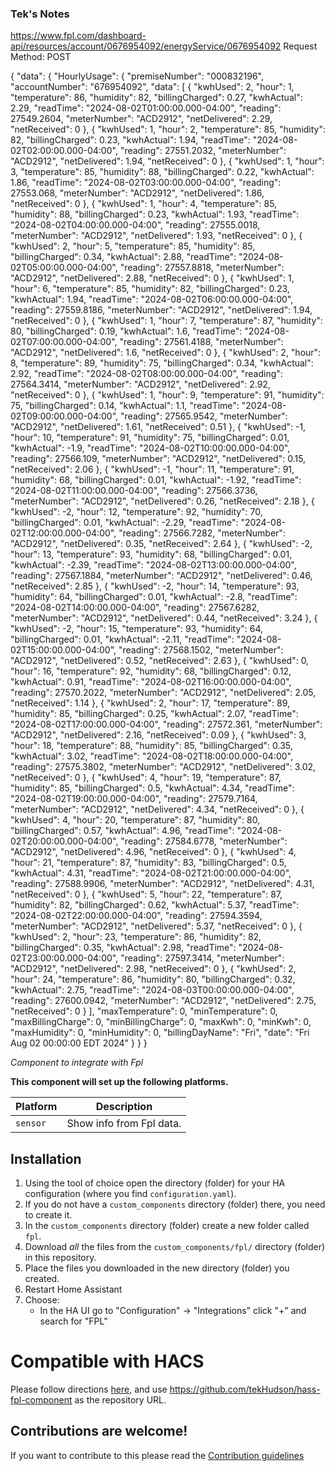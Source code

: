 ### Tek's Notes


https://www.fpl.com/dashboard-api/resources/account/0676954092/energyService/0676954092
Request Method:
POST

{
  "data": {
    "HourlyUsage": {
      "premiseNumber": "000832196",
      "accountNumber": "676954092",
      "data": [
        {
          "kwhUsed": 2,
          "hour": 1,
          "temperature": 86,
          "humidity": 82,
          "billingCharged": 0.27,
          "kwhActual": 2.29,
          "readTime": "2024-08-02T01:00:00.000-04:00",
          "reading": 27549.2604,
          "meterNumber": "ACD2912",
          "netDelivered": 2.29,
          "netReceived": 0
        },
        {
          "kwhUsed": 1,
          "hour": 2,
          "temperature": 85,
          "humidity": 82,
          "billingCharged": 0.23,
          "kwhActual": 1.94,
          "readTime": "2024-08-02T02:00:00.000-04:00",
          "reading": 27551.2032,
          "meterNumber": "ACD2912",
          "netDelivered": 1.94,
          "netReceived": 0
        },
        {
          "kwhUsed": 1,
          "hour": 3,
          "temperature": 85,
          "humidity": 88,
          "billingCharged": 0.22,
          "kwhActual": 1.86,
          "readTime": "2024-08-02T03:00:00.000-04:00",
          "reading": 27553.068,
          "meterNumber": "ACD2912",
          "netDelivered": 1.86,
          "netReceived": 0
        },
        {
          "kwhUsed": 1,
          "hour": 4,
          "temperature": 85,
          "humidity": 88,
          "billingCharged": 0.23,
          "kwhActual": 1.93,
          "readTime": "2024-08-02T04:00:00.000-04:00",
          "reading": 27555.0018,
          "meterNumber": "ACD2912",
          "netDelivered": 1.93,
          "netReceived": 0
        },
        {
          "kwhUsed": 2,
          "hour": 5,
          "temperature": 85,
          "humidity": 85,
          "billingCharged": 0.34,
          "kwhActual": 2.88,
          "readTime": "2024-08-02T05:00:00.000-04:00",
          "reading": 27557.8818,
          "meterNumber": "ACD2912",
          "netDelivered": 2.88,
          "netReceived": 0
        },
        {
          "kwhUsed": 1,
          "hour": 6,
          "temperature": 85,
          "humidity": 82,
          "billingCharged": 0.23,
          "kwhActual": 1.94,
          "readTime": "2024-08-02T06:00:00.000-04:00",
          "reading": 27559.8186,
          "meterNumber": "ACD2912",
          "netDelivered": 1.94,
          "netReceived": 0
        },
        {
          "kwhUsed": 1,
          "hour": 7,
          "temperature": 87,
          "humidity": 80,
          "billingCharged": 0.19,
          "kwhActual": 1.6,
          "readTime": "2024-08-02T07:00:00.000-04:00",
          "reading": 27561.4188,
          "meterNumber": "ACD2912",
          "netDelivered": 1.6,
          "netReceived": 0
        },
        {
          "kwhUsed": 2,
          "hour": 8,
          "temperature": 89,
          "humidity": 75,
          "billingCharged": 0.34,
          "kwhActual": 2.92,
          "readTime": "2024-08-02T08:00:00.000-04:00",
          "reading": 27564.3414,
          "meterNumber": "ACD2912",
          "netDelivered": 2.92,
          "netReceived": 0
        },
        {
          "kwhUsed": 1,
          "hour": 9,
          "temperature": 91,
          "humidity": 75,
          "billingCharged": 0.14,
          "kwhActual": 1.1,
          "readTime": "2024-08-02T09:00:00.000-04:00",
          "reading": 27565.9542,
          "meterNumber": "ACD2912",
          "netDelivered": 1.61,
          "netReceived": 0.51
        },
        {
          "kwhUsed": -1,
          "hour": 10,
          "temperature": 91,
          "humidity": 75,
          "billingCharged": 0.01,
          "kwhActual": -1.9,
          "readTime": "2024-08-02T10:00:00.000-04:00",
          "reading": 27566.109,
          "meterNumber": "ACD2912",
          "netDelivered": 0.15,
          "netReceived": 2.06
        },
        {
          "kwhUsed": -1,
          "hour": 11,
          "temperature": 91,
          "humidity": 68,
          "billingCharged": 0.01,
          "kwhActual": -1.92,
          "readTime": "2024-08-02T11:00:00.000-04:00",
          "reading": 27566.3736,
          "meterNumber": "ACD2912",
          "netDelivered": 0.26,
          "netReceived": 2.18
        },
        {
          "kwhUsed": -2,
          "hour": 12,
          "temperature": 92,
          "humidity": 70,
          "billingCharged": 0.01,
          "kwhActual": -2.29,
          "readTime": "2024-08-02T12:00:00.000-04:00",
          "reading": 27566.7282,
          "meterNumber": "ACD2912",
          "netDelivered": 0.35,
          "netReceived": 2.64
        },
        {
          "kwhUsed": -2,
          "hour": 13,
          "temperature": 93,
          "humidity": 68,
          "billingCharged": 0.01,
          "kwhActual": -2.39,
          "readTime": "2024-08-02T13:00:00.000-04:00",
          "reading": 27567.1884,
          "meterNumber": "ACD2912",
          "netDelivered": 0.46,
          "netReceived": 2.85
        },
        {
          "kwhUsed": -2,
          "hour": 14,
          "temperature": 93,
          "humidity": 64,
          "billingCharged": 0.01,
          "kwhActual": -2.8,
          "readTime": "2024-08-02T14:00:00.000-04:00",
          "reading": 27567.6282,
          "meterNumber": "ACD2912",
          "netDelivered": 0.44,
          "netReceived": 3.24
        },
        {
          "kwhUsed": -2,
          "hour": 15,
          "temperature": 93,
          "humidity": 64,
          "billingCharged": 0.01,
          "kwhActual": -2.11,
          "readTime": "2024-08-02T15:00:00.000-04:00",
          "reading": 27568.1502,
          "meterNumber": "ACD2912",
          "netDelivered": 0.52,
          "netReceived": 2.63
        },
        {
          "kwhUsed": 0,
          "hour": 16,
          "temperature": 92,
          "humidity": 68,
          "billingCharged": 0.12,
          "kwhActual": 0.91,
          "readTime": "2024-08-02T16:00:00.000-04:00",
          "reading": 27570.2022,
          "meterNumber": "ACD2912",
          "netDelivered": 2.05,
          "netReceived": 1.14
        },
        {
          "kwhUsed": 2,
          "hour": 17,
          "temperature": 89,
          "humidity": 85,
          "billingCharged": 0.25,
          "kwhActual": 2.07,
          "readTime": "2024-08-02T17:00:00.000-04:00",
          "reading": 27572.361,
          "meterNumber": "ACD2912",
          "netDelivered": 2.16,
          "netReceived": 0.09
        },
        {
          "kwhUsed": 3,
          "hour": 18,
          "temperature": 88,
          "humidity": 85,
          "billingCharged": 0.35,
          "kwhActual": 3.02,
          "readTime": "2024-08-02T18:00:00.000-04:00",
          "reading": 27575.3802,
          "meterNumber": "ACD2912",
          "netDelivered": 3.02,
          "netReceived": 0
        },
        {
          "kwhUsed": 4,
          "hour": 19,
          "temperature": 87,
          "humidity": 85,
          "billingCharged": 0.5,
          "kwhActual": 4.34,
          "readTime": "2024-08-02T19:00:00.000-04:00",
          "reading": 27579.7164,
          "meterNumber": "ACD2912",
          "netDelivered": 4.34,
          "netReceived": 0
        },
        {
          "kwhUsed": 4,
          "hour": 20,
          "temperature": 87,
          "humidity": 80,
          "billingCharged": 0.57,
          "kwhActual": 4.96,
          "readTime": "2024-08-02T20:00:00.000-04:00",
          "reading": 27584.6778,
          "meterNumber": "ACD2912",
          "netDelivered": 4.96,
          "netReceived": 0
        },
        {
          "kwhUsed": 4,
          "hour": 21,
          "temperature": 87,
          "humidity": 83,
          "billingCharged": 0.5,
          "kwhActual": 4.31,
          "readTime": "2024-08-02T21:00:00.000-04:00",
          "reading": 27588.9906,
          "meterNumber": "ACD2912",
          "netDelivered": 4.31,
          "netReceived": 0
        },
        {
          "kwhUsed": 5,
          "hour": 22,
          "temperature": 87,
          "humidity": 82,
          "billingCharged": 0.62,
          "kwhActual": 5.37,
          "readTime": "2024-08-02T22:00:00.000-04:00",
          "reading": 27594.3594,
          "meterNumber": "ACD2912",
          "netDelivered": 5.37,
          "netReceived": 0
        },
        {
          "kwhUsed": 2,
          "hour": 23,
          "temperature": 86,
          "humidity": 82,
          "billingCharged": 0.35,
          "kwhActual": 2.98,
          "readTime": "2024-08-02T23:00:00.000-04:00",
          "reading": 27597.3414,
          "meterNumber": "ACD2912",
          "netDelivered": 2.98,
          "netReceived": 0
        },
        {
          "kwhUsed": 2,
          "hour": 24,
          "temperature": 86,
          "humidity": 80,
          "billingCharged": 0.32,
          "kwhActual": 2.75,
          "readTime": "2024-08-03T00:00:00.000-04:00",
          "reading": 27600.0942,
          "meterNumber": "ACD2912",
          "netDelivered": 2.75,
          "netReceived": 0
        }
      ],
      "maxTemperature": 0,
      "minTemperature": 0,
      "maxBillingCharge": 0,
      "minBillingCharge": 0,
      "maxKwh": 0,
      "minKwh": 0,
      "maxHumidity": 0,
      "minHumidity": 0,
      "billingDayName": "Fri",
      "date": "Fri Aug 02 00:00:00 EDT 2024"
    }
  }
}


_Component to integrate with Fpl_

**This component will set up the following platforms.**

Platform | Description
-- | --
`sensor` | Show info from Fpl data.


## Installation

1. Using the tool of choice open the directory (folder) for your HA configuration (where you find `configuration.yaml`).
2. If you do not have a `custom_components` directory (folder) there, you need to create it.
3. In the `custom_components` directory (folder) create a new folder called `fpl`.
4. Download _all_ the files from the `custom_components/fpl/` directory (folder) in this repository.
5. Place the files you downloaded in the new directory (folder) you created.
6. Restart Home Assistant
7. Choose:
   - In the HA UI go to "Configuration" -> "Integrations" click "+" and search for "FPL"

# Compatible with HACS
Please follow directions [here](https://hacs.xyz/docs/faq/custom_repositories/), and use https://github.com/tekHudson/hass-fpl-component as the repository URL.
## Contributions are welcome!

If you want to contribute to this please read the [Contribution guidelines](CONTRIBUTING.md)

[custom_components/hass-fpl-component]: https://github.com/tekhudson/custom_components/hass-fpl-component
[buymecoffee]: https://www.buymeacoffee.com/tekhudson
[commits-shield]: https://img.shields.io/github/commit-activity/y/tekhudson/custom_components/hass-fpl-component.svg?style=for-the-badge
[commits]: https://github.com/tekhudson/custom_components/hass-fpl-component/commits/main
[releases-shield]: https://img.shields.io/github/release/tekhudson/custom_components/hass-fpl-component.svg?style=for-the-badge
[releases]: https://github.com/tekhudson/custom_components/hass-fpl-component/releases
